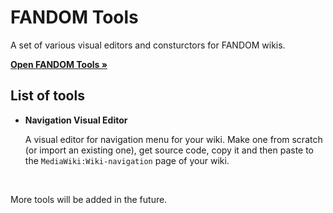 # FANDOM Tools

A set of various visual editors and consturctors for FANDOM wikis.

[**Open FANDOM Tools »**](https://fandomtools.netlify.app/)

## List of tools

* **Navigation Visual Editor**

  A visual editor for navigation menu for your wiki. Make one from scratch (or import an existing one), get source code, copy it and then paste to the ``MediaWiki:Wiki-navigation`` page of your wiki.

<br>

More tools will be added in the future.